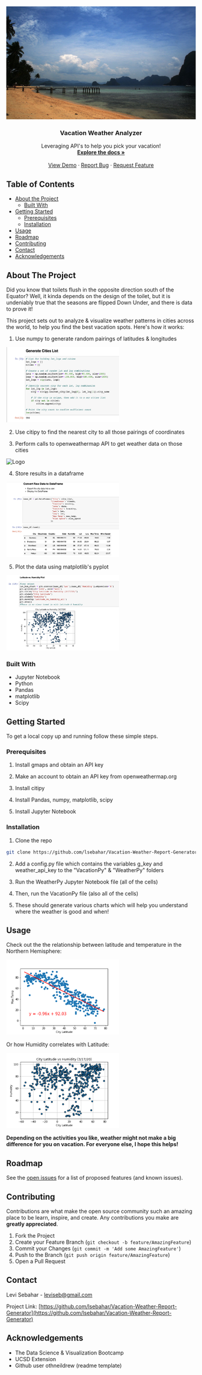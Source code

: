 <!--
*** Thanks for checking out this README Template. If you have a suggestion that would
*** make this better, please fork the repo and create a pull request or simply open
*** an issue with the tag "enhancement".
*** Thanks again! Now go create something AMAZING! :D
***
***
***
*** To avoid retyping too much info. Do a search and replace for the following:
*** github_username, repo_name, twitter_handle, email
-->





<!-- PROJECT SHIELDS -->
<!--
*** I'm using markdown "reference style" links for readability.
*** Reference links are enclosed in brackets [ ] instead of parentheses ( ).
*** See the bottom of this document for the declaration of the reference variables
*** for contributors-url, forks-url, etc. This is an optional, concise syntax you may use.
*** https://www.markdownguide.org/basic-syntax/#reference-style-links
-->


<!-- PROJECT LOGO -->
<br />
<p align="center">
  <a href="https://github.com/lsebahar/Vacation-Weather-Report-Generator">
    <img src="Images/beach-image.jpg" alt="Logo" width="1000" height="300">
  </a>

  <h3 align="center">Vacation Weather Analyzer</h3>

  <p align="center">
    Leveraging API's to help you pick your vacation!
    <br />
    <a href="https://github.com/lsebahar/Vacation-Weather-Report-Generator"><strong>Explore the docs »</strong></a>
    <br />
    <br />
    <a href="https://github.com/lsebahar/Vacation-Weather-Report-Generator">View Demo</a>
    ·
    <a href="https://github.com/lsebahar/Vacation-Weather-Report-Generator/issues">Report Bug</a>
    ·
    <a href="https://github.com/lsebahar/Vacation-Weather-Report-Generator/issues">Request Feature</a>
  </p>
</p>



<!-- TABLE OF CONTENTS -->
## Table of Contents

* [About the Project](#about-the-project)
  * [Built With](#built-with)
* [Getting Started](#getting-started)
  * [Prerequisites](#prerequisites)
  * [Installation](#installation)
* [Usage](#usage)
* [Roadmap](#roadmap)
* [Contributing](#contributing)
* [Contact](#contact)
* [Acknowledgements](#acknowledgements)



<!-- ABOUT THE PROJECT -->
## About The Project


Did you know that toilets flush in the opposite direction south of the Equator? Well, it kinda depends on the design of the toilet, but it is undeniably true that the seasons are flipped Down Under, and there is data to prove it!    

This project sets out to analyze & visualize weather patterns in cities across the world, to help you find the best vacation spots. Here's how it works:

1) Use numpy to generate random pairings of latitudes & longitudes

<img src="Images/z_random_cities.png" alt="Logo" width="300" height="200">

 
2) Use citipy to find the nearest city to all those pairings of coordinates


3) Perform calls to openweathermap API to get weather data on those cities

<img src="Images/z_api_call" alt="Logo" width="300" height="200">


4) Store results in a dataframe

<img src="Images/z_dataframe.png" alt="Logo" width="300" height="200">


5) Plot the data using matplotlib's pyplot

<img src="Images/z_plot_trends.png" alt="Logo" width="300" height="200">



### Built With

* Jupyter Notebook
* Python
* Pandas
* matplotlib
* Scipy



<!-- GETTING STARTED -->
## Getting Started

To get a local copy up and running follow these simple steps.

### Prerequisites

1) Install gmaps and obtain an API key

2) Make an account to obtain an API key from openweathermap.org

3) Install citipy

4) Install Pandas, numpy, matplotlib, scipy

5) Install Jupyter Notebook


### Installation

1) Clone the repo
```sh
git clone https://github.com/lsebahar/Vacation-Weather-Report-Generator.git
```


2) Add a config.py file which contains the variables g_key and weather_api_key to the "VacationPy" & "WeatherPy" folders



3) Run the WeatherPy Jupyter Notebook file (all of the cells)


4) Then, run the VacationPy file (also all of the cells)


5) These should generate various charts which will help you understand where the weather is good and when!


<!-- USAGE EXAMPLES -->
## Usage

Check out the the relationship between latitude and temperature in the Northern Hemisphere: 

<img src="Images/Latitude_vs_Temp_northhemi.png" alt="Logo" width="300" height="200">


Or how Humidity correlates with Latitude:

<img src="Images/Latitude_vs_Humidity_all.png" alt="Logo" width="300" height="200">




**Depending on the activities you like, weather might not make a big difference for you on vacation. For everyone else, I hope this helps!**

<!-- ROADMAP -->
## Roadmap

See the [open issues](https://github.com/lsebahar/Vacation-Weather-Report-Generator/issues) for a list of proposed features (and known issues).



<!-- CONTRIBUTING -->
## Contributing

Contributions are what make the open source community such an amazing place to be learn, inspire, and create. Any contributions you make are **greatly appreciated**.

1. Fork the Project
2. Create your Feature Branch (`git checkout -b feature/AmazingFeature`)
3. Commit your Changes (`git commit -m 'Add some AmazingFeature'`)
4. Push to the Branch (`git push origin feature/AmazingFeature`)
5. Open a Pull Request



<!-- CONTACT -->
## Contact

Levi Sebahar - leviseb@gmail.com

Project Link: [https://github.com/lsebahar/Vacation-Weather-Report-Generator](https://github.com/lsebahar/Vacation-Weather-Report-Generator)



<!-- ACKNOWLEDGEMENTS -->
## Acknowledgements

* The Data Science & Visualization Bootcamp
* UCSD Extension
* Github user othneildrew (readme template)





<!-- MARKDOWN LINKS & IMAGES -->
<!-- https://www.markdownguide.org/basic-syntax/#reference-style-links -->
[contributors-shield]: https://img.shields.io/github/contributors/github_username/repo.svg?style=flat-square
[contributors-url]: https://github.com/github_username/repo/graphs/contributors
[forks-shield]: https://img.shields.io/github/forks/github_username/repo.svg?style=flat-square
[forks-url]: https://github.com/github_username/repo/network/members
[stars-shield]: https://img.shields.io/github/stars/github_username/repo.svg?style=flat-square
[stars-url]: https://github.com/github_username/repo/stargazers
[issues-shield]: https://img.shields.io/github/issues/github_username/repo.svg?style=flat-square
[issues-url]: https://github.com/github_username/repo/issues
[license-shield]: https://img.shields.io/github/license/github_username/repo.svg?style=flat-square
[license-url]: https://github.com/github_username/repo/blob/master/LICENSE.txt
[linkedin-shield]: https://img.shields.io/badge/-LinkedIn-black.svg?style=flat-square&logo=linkedin&colorB=555
[linkedin-url]: https://linkedin.com/in/github_username
[product-screenshot]: images/screenshot.png
